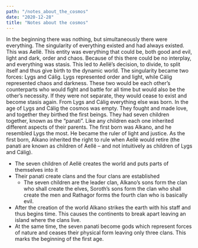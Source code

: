 ```yaml
---
path: "/notes_about_the_cosmos"
date: "2020-12-28"
title: "Notes about the cosmos"
---
```


In the beginning there was nothing, but simultaneously there were everything. The singularity of everything existed and had always existed. This was Aellë. This entity was everything that could be, both good and evil, light and dark, order and chaos. Because of this there could be no interplay, and everything was stasis. This led to Aellë’s decision, to divide, to split itself and thus give birth to the dynamic world. The singularity became two forces: Lygs and Cálig. Lygs represented order and light, while Cálig represented chaos and darkness. These two would be each other’s counterparts who would fight and battle for all time but would also be the other’s necessity. If they were not separate, they would cease to exist and become stasis again. From Lygs and Cálig everything else was born.
In the age of Lygs and Cálig the cosmos was empty. They fought and made love, and together they birthed the first beings. They had seven children together, known as the “panati”. Like any children each one inherited different aspects of their parents. The first born was Alkano, and he resembled Lygs the most. He became the ruler of light and justice. As the first born, Alkano inherited the right to rule when Aellë would retire (the panati are known as children of Aellë – and not intuitively as children of Lygs and Cálig).

- The seven children of Aellë creates the world and puts parts of themselves into it
- Their panati create clans and the four clans are established
  - The seven children are the leader clan, Alkano’s sons form the clan who shall create the elves, Soroth’s sons form the clan who shall create the men and Rathagor forms the fourth clan who is basically evil.
- After the creation of the world Alkano strikes the earth with his staff and thus begins time. This causes the continents to break apart leaving an island where the clans live.
- At the same time, the seven panati become gods which represent forces of nature and ceases their physical form leaving only three clans. This marks the beginning of the first age.

